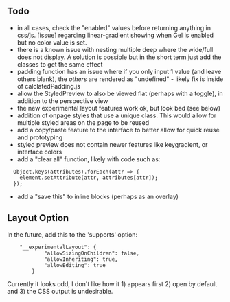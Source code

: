 
## Todo
- in all cases, check the "enabled" values before returning anything in css/js. [issue] regarding linear-gradient showing when Gel is enabled but no color value is set.
- there is a known issue with nesting multiple deep where the wide/full does not display. A solution is possible but in the short term just add the classes to get the same effect
- padding function has an issue where if you only input 1 value (and leave others blank), the *others* are rendered as "undefined" - likely fix is inside of calclatedPadding.js
- allow the StyledPreview to also be viewed flat (perhaps with a toggle), in addition to the perspective view
- the new experimental layout features work ok, but look bad (see below)
- addition of onpage styles that use a unique class. This would allow for multiple styled areas on the page to be reused
- add a copy/paste feature to the interface to better allow for quick reuse and prototyping
- styled preview does not contain newer features like keygradient, or interface colors
- add a "clear all" function, likely with code such as:

```
  Object.keys(attributes).forEach(attr => {
    element.setAttribute(attr, attributes[attr]);
  });
```
- add a "save this" to inline blocks (perhaps as an overlay)


## Layout Option
In the future, add this to the 'supports' option:

```
	"__experimentalLayout": {
			"allowSizingOnChildren": false,
			"allowInheriting": true,
			"allowEditing": true
		}
```

Currently it looks odd, I don't like how it 1) appears first 2) open by default and 3) the CSS output is undesirable.

